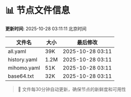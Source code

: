 # 📊 节点文件信息

**更新时间**: 2025-10-28 03:11:11 北京时间

| 文件名 | 大小 | 最后修改 |
|--------|------|----------|
| all.yaml | 39K | 2025-10-28 03:11 |
| history.yaml | 1.2M | 2025-10-28 03:11 |
| mihomo.yaml | 51K | 2025-10-28 03:11 |
| base64.txt | 32K | 2025-10-28 03:11 |

> 🔄 文件每30分钟自动更新，确保节点的新鲜度和可用性
